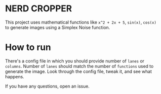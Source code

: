 # NERD CROPPER #

This project uses mathematical functions like `x^2 + 2x + 5`, `sin(x)`, `cos(x)` to generate images using a Simplex Noise function.

# How to run # 

There's a config file in which you should provide number of `lanes` or `columns`. Number of `lanes` should match the number of `functions` used to generate the image.
Look through the config file, tweak it, and see what happens.

If you have any questions, open an issue.

